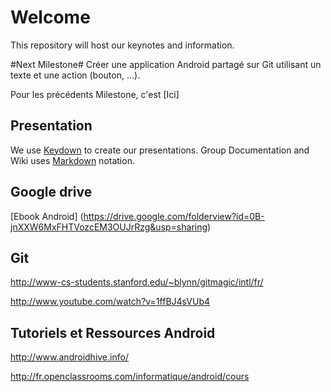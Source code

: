 Welcome
=======

This repository will host our keynotes and information.

#Next Milestone#
Créer une application Android partagé sur Git utilisant un texte et une action (bouton, ...).


Pour les précédents Milestone, c'est [Ici]


## Presentation

We use [Keydown](https://github.com/infews/keydown/blob/master/README.md) to create our presentations.
Group Documentation and Wiki uses [Markdown](http://fr.wikipedia.org/wiki/Markdown) notation.

## Google drive
[Ebook Android] (https://drive.google.com/folderview?id=0B-jnXXW6MxFHTVozcEM3OUJrRzg&usp=sharing)


## Git

http://www-cs-students.stanford.edu/~blynn/gitmagic/intl/fr/

http://www.youtube.com/watch?v=1ffBJ4sVUb4

## Tutoriels et Ressources Android
http://www.androidhive.info/

http://fr.openclassrooms.com/informatique/android/cours
